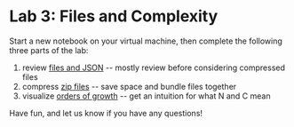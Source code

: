 # Lab 3: Files and Complexity

Start a new notebook on your virtual machine, then complete the following three parts of the lab:

1. review [files and JSON](part1.md) -- mostly review before considering compressed files
2. compress [zip files](part2.md) -- save space and bundle files together
3. visualize [orders of growth](part3.md) -- get an intuition for what N and C mean

Have fun, and let us know if you have any questions!
